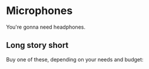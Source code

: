 Microphones
=======

You're gonna need headphones.

## Long story short

Buy one of these, depending on your needs and budget:
